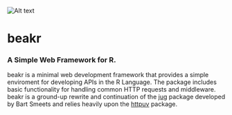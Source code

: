 ![Alt text](/docs/reference/beakr_sm.png)
# beakr 

### A Simple Web Framework for R. 
beakr is a minimal web development framework that provides a simple enviroment for developing APIs in the R Language. The package includes basic functionality for handling common HTTP requests and middleware. beakr is a ground-up rewrite and continuation of the [jug](https://github.com/Bart6114/jug) package developed by Bart Smeets and relies heavily upon the [httpuv](https://github.com/rstudio/httpuv) package. 
